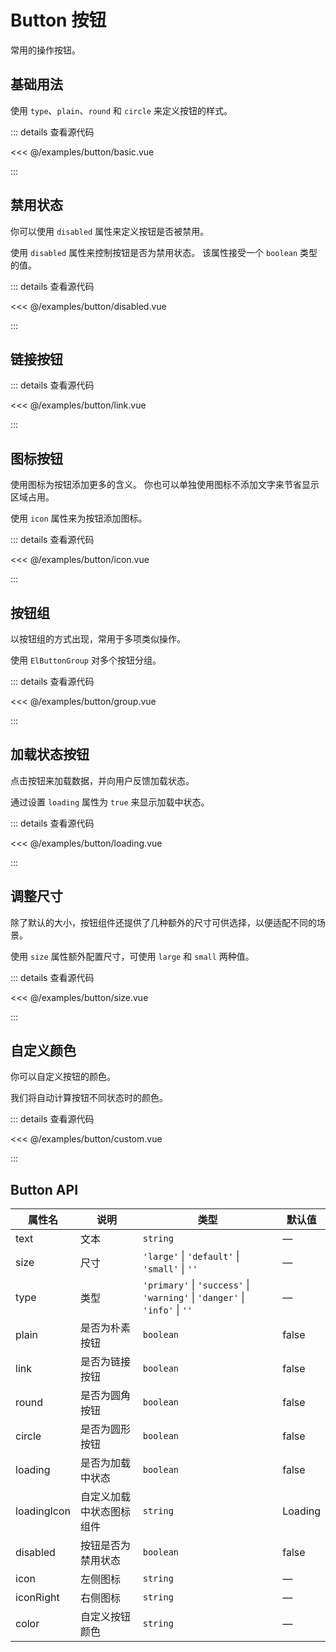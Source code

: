 <script setup>
import { defineClientComponent } from 'vitepress';

const Basic = defineClientComponent(() => import('../../examples/button/basic.vue'));
const Disabled = defineClientComponent(() => import('../../examples/button/disabled.vue'));
const Link = defineClientComponent(() => import('../../examples/button/link.vue'));
const Group = defineClientComponent(() => import('../../examples/button/group.vue'));
const Icon = defineClientComponent(() => import('../../examples/button/icon.vue'));
const Loading = defineClientComponent(() => import('../../examples/button/loading.vue'));
const Size = defineClientComponent(() => import('../../examples/button/size.vue'));
const Custom = defineClientComponent(() => import('../../examples/button/custom.vue'));
</script>

# Button 按钮

常用的操作按钮。

## 基础用法

使用 `type`、`plain`、`round` 和 `circle` 来定义按钮的样式。

<Basic />

::: details 查看源代码

<<< @/examples/button/basic.vue

:::

## 禁用状态

你可以使用 `disabled` 属性来定义按钮是否被禁用。

使用 `disabled` 属性来控制按钮是否为禁用状态。 该属性接受一个 `boolean` 类型的值。

<Disabled />

::: details 查看源代码

<<< @/examples/button/disabled.vue

:::

## 链接按钮

<Link />

::: details 查看源代码

<<< @/examples/button/link.vue

:::

## 图标按钮

使用图标为按钮添加更多的含义。 你也可以单独使用图标不添加文字来节省显示区域占用。

使用 `icon` 属性来为按钮添加图标。

<Icon />

::: details 查看源代码

<<< @/examples/button/icon.vue

:::

## 按钮组

以按钮组的方式出现，常用于多项类似操作。

使用 `ElButtonGroup` 对多个按钮分组。

<Group />

::: details 查看源代码

<<< @/examples/button/group.vue

:::

## 加载状态按钮

点击按钮来加载数据，并向用户反馈加载状态。

通过设置 `loading` 属性为 `true` 来显示加载中状态。

<Loading />

::: details 查看源代码

<<< @/examples/button/loading.vue

:::

## 调整尺寸

除了默认的大小，按钮组件还提供了几种额外的尺寸可供选择，以便适配不同的场景。

使用 `size` 属性额外配置尺寸，可使用 `large` 和 `small` 两种值。

<Size />

::: details 查看源代码

<<< @/examples/button/size.vue

:::

## 自定义颜色

你可以自定义按钮的颜色。

我们将自动计算按钮不同状态时的颜色。

<Custom />

::: details 查看源代码

<<< @/examples/button/custom.vue

:::

## Button API

| 属性名         | 说明           | 类型                                                                          | 默认值     |
|-------------|--------------|-----------------------------------------------------------------------------|---------|
| text        | 文本           | `string`                                                                    | —       |
| size        | 尺寸           | `'large'` \| `'default'` \| `'small'` \| `''`                               | —       |
| type        | 类型           | `'primary'` \| `'success'` \| `'warning'` \| `'danger'` \| `'info'` \| `''` | —       |
| plain       | 是否为朴素按钮      | `boolean`                                                                   | false   |
| link        | 是否为链接按钮      | `boolean`                                                                   | false   |
| round       | 是否为圆角按钮      | `boolean`                                                                   | false   |
| circle      | 是否为圆形按钮      | `boolean`                                                                   | false   |
| loading     | 是否为加载中状态     | `boolean`                                                                   | false   |
| loadingIcon | 自定义加载中状态图标组件 | `string`                                                                    | Loading |
| disabled    | 按钮是否为禁用状态    | `boolean`                                                                   | false   |
| icon        | 左侧图标         | `string`                                                                    | —       |
| iconRight   | 右侧图标         | `string`                                                                    | —       |
| color       | 自定义按钮颜色      | `string`                                                                    | —       |
